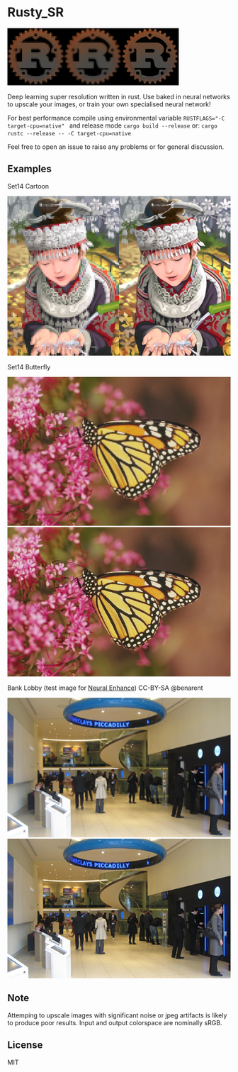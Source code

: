 # Rusty_SR
![LogoNN](docs/logo_nn.png)![LogoLin](docs/logo_lin.png)![Logo](docs/logo_rs.png)

Deep learning super resolution written in rust.
Use baked in neural networks to upscale your images, or train your own specialised neural network!

For best performance compile using environmental variable `RUSTFLAGS="-C target-cpu=native" ` and release mode `cargo build --release`
or: `cargo rustc --release -- -C target-cpu=native`

Feel free to open an issue to raise any problems or for general discussion.

## Examples
Set14 Cartoon

![CartoonLowRes](docs/cartoon_nn.png)![Cartoon](docs/cartoon_rsa.png)

Set14 Butterfly

![ButterflyLowRes](docs/butterfly_nn.png)
![Butterfly](docs/butterfly_rs.png)

Bank Lobby (test image for [Neural Enhance](https://github.com/alexjc/neural-enhance))
CC-BY-SA @benarent

![BankLowRes](docs/bank_nn.png)
![Bank](docs/bank_rs.png)

## Note
Attemping to upscale images with significant noise or jpeg artifacts is likely to produce poor results. Input and output colorspace are nominally sRGB.

## License
MIT
